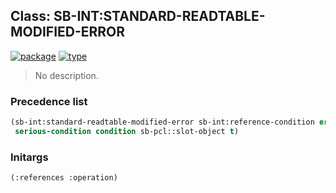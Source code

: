 ## Class: SB-INT:STANDARD-READTABLE-MODIFIED-ERROR
[![package](https://img.shields.io/badge/Package-SB--INT-5f9ea0.svg?style=social&colorA=999999)](../) [![type](https://img.shields.io/badge/Type-Class-5f9ea0.svg?style=social&colorA=999999)](../#class) 

> No description.

### Precedence list
```cl
(sb-int:standard-readtable-modified-error sb-int:reference-condition error
 serious-condition condition sb-pcl::slot-object t)
```
### Initargs
```cl
(:references :operation)
```
